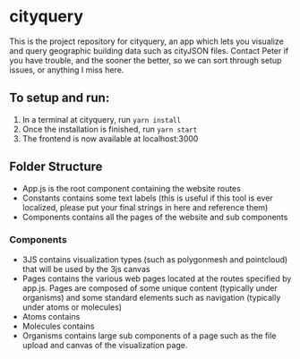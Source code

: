 # cityquery

This is the project repository for cityquery, an app which lets you visualize and query geographic building data such as cityJSON files. Contact Peter if you have trouble, and the sooner the better, so we can sort through setup issues, or anything I miss here.

## To setup and run:
1. In a terminal at cityquery, run `yarn install`
2. Once the installation is finished, run `yarn start`
3. The frontend is now available at localhost:3000

## Folder Structure
- App.js is the root component containing the website routes
- Constants contains some text labels (this is useful if this tool is ever localized, please put your final strings in here and reference them)
- Components contains all the pages of the website and sub components

### Components
- 3JS contains visualization types (such as polygonmesh and pointcloud) that will be used by the 3js canvas
- Pages contains the various web pages located at the routes specified by app.js. Pages are composed of some unique content (typically under organisms) and some standard elements such as navigation (typically under atoms or molecules)
- Atoms contains 
- Molecules contains 
- Organisms contains large sub components of a page such as the file upload and canvas of the visualization page.




